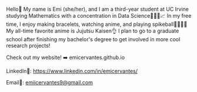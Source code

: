 Hello👋 My name is Emi (she/her), and I am a third-year student at UC Irvine studying Mathematics with a concentration in Data Science👩🏻‍💻📈 In my free time, I enjoy making bracelets, watching anime, and playing spikeball🤾🏻‍♀️💨 My all-time favorite anime is Jujutsu Kaisen👌 I plan to go to a graduate school after finishing my bachelor's degree to get involved in more cool research projects! 

Check out my website! :arrow_right: emicervantes.github.io

LinkedIn🤝: https://www.linkedin.com/in/emicervantes/

Email📧: emiicervantes9@gmail.com 

<!---
emicervantes/emicervantes is a ✨ special ✨ repository because its `README.md` (this file) appears on your GitHub profile.
You can click the Preview link to take a look at your changes.
--->
